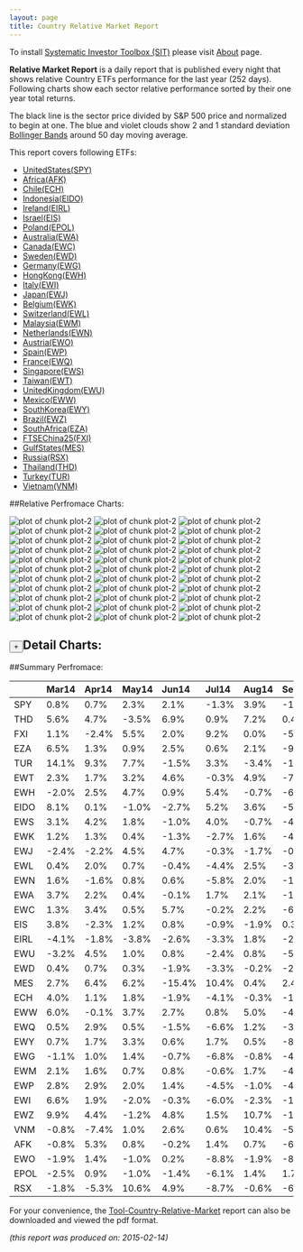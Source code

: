 ```yaml
---
layout: page
title: Country Relative Market Report
---
```



To install [Systematic Investor Toolbox (SIT)](https://github.com/systematicinvestor/SIT) please visit [About](/about) page.





**Relative Market Report** is a daily report that is published every night 
that shows relative Country ETFs performance 
for the last year (252 days). Following charts show each sector relative 
performance sorted by their one year total returns. 

The black line is the sector price divided by S&P 500 price and normalized to begin at one. 
The blue and violet clouds show 2 and 1 standard deviation 
[Bollinger Bands](http://en.wikipedia.org/wiki/Bollinger_Bands)
around 50 day moving average. 

This report covers following ETFs:

* [UnitedStates(SPY)](http://finance.yahoo.com/q/hl?s=SPY)
* [Africa(AFK)](http://finance.yahoo.com/q/hl?s=AFK)
* [Chile(ECH)](http://finance.yahoo.com/q/hl?s=ECH)
* [Indonesia(EIDO)](http://finance.yahoo.com/q/hl?s=EIDO)
* [Ireland(EIRL)](http://finance.yahoo.com/q/hl?s=EIRL)
* [Israel(EIS)](http://finance.yahoo.com/q/hl?s=EIS)
* [Poland(EPOL)](http://finance.yahoo.com/q/hl?s=EPOL)
* [Australia(EWA)](http://finance.yahoo.com/q/hl?s=EWA)
* [Canada(EWC)](http://finance.yahoo.com/q/hl?s=EWC)
* [Sweden(EWD)](http://finance.yahoo.com/q/hl?s=EWD)
* [Germany(EWG)](http://finance.yahoo.com/q/hl?s=EWG)
* [HongKong(EWH)](http://finance.yahoo.com/q/hl?s=EWH)
* [Italy(EWI)](http://finance.yahoo.com/q/hl?s=EWI)
* [Japan(EWJ)](http://finance.yahoo.com/q/hl?s=EWJ)
* [Belgium(EWK)](http://finance.yahoo.com/q/hl?s=EWK)
* [Switzerland(EWL)](http://finance.yahoo.com/q/hl?s=EWL)
* [Malaysia(EWM)](http://finance.yahoo.com/q/hl?s=EWM)
* [Netherlands(EWN)](http://finance.yahoo.com/q/hl?s=EWN)
* [Austria(EWO)](http://finance.yahoo.com/q/hl?s=EWO)
* [Spain(EWP)](http://finance.yahoo.com/q/hl?s=EWP)
* [France(EWQ)](http://finance.yahoo.com/q/hl?s=EWQ)
* [Singapore(EWS)](http://finance.yahoo.com/q/hl?s=EWS)
* [Taiwan(EWT)](http://finance.yahoo.com/q/hl?s=EWT)
* [UnitedKingdom(EWU)](http://finance.yahoo.com/q/hl?s=EWU)
* [Mexico(EWW)](http://finance.yahoo.com/q/hl?s=EWW)
* [SouthKorea(EWY)](http://finance.yahoo.com/q/hl?s=EWY)
* [Brazil(EWZ)](http://finance.yahoo.com/q/hl?s=EWZ)
* [SouthAfrica(EZA)](http://finance.yahoo.com/q/hl?s=EZA)
* [FTSEChina25(FXI)](http://finance.yahoo.com/q/hl?s=FXI)
* [GulfStates(MES)](http://finance.yahoo.com/q/hl?s=MES)
* [Russia(RSX)](http://finance.yahoo.com/q/hl?s=RSX)
* [Thailand(THD)](http://finance.yahoo.com/q/hl?s=THD)
* [Turkey(TUR)](http://finance.yahoo.com/q/hl?s=TUR)
* [Vietnam(VNM)](http://finance.yahoo.com/q/hl?s=VNM)


##Relative Perfromace Charts:
    


![plot of chunk plot-2](/public/images/Tool-Country-Relative-Market/plot-2-1.png) ![plot of chunk plot-2](/public/images/Tool-Country-Relative-Market/plot-2-2.png) ![plot of chunk plot-2](/public/images/Tool-Country-Relative-Market/plot-2-3.png) ![plot of chunk plot-2](/public/images/Tool-Country-Relative-Market/plot-2-4.png) ![plot of chunk plot-2](/public/images/Tool-Country-Relative-Market/plot-2-5.png) ![plot of chunk plot-2](/public/images/Tool-Country-Relative-Market/plot-2-6.png) ![plot of chunk plot-2](/public/images/Tool-Country-Relative-Market/plot-2-7.png) ![plot of chunk plot-2](/public/images/Tool-Country-Relative-Market/plot-2-8.png) ![plot of chunk plot-2](/public/images/Tool-Country-Relative-Market/plot-2-9.png) ![plot of chunk plot-2](/public/images/Tool-Country-Relative-Market/plot-2-10.png) ![plot of chunk plot-2](/public/images/Tool-Country-Relative-Market/plot-2-11.png) ![plot of chunk plot-2](/public/images/Tool-Country-Relative-Market/plot-2-12.png) ![plot of chunk plot-2](/public/images/Tool-Country-Relative-Market/plot-2-13.png) ![plot of chunk plot-2](/public/images/Tool-Country-Relative-Market/plot-2-14.png) ![plot of chunk plot-2](/public/images/Tool-Country-Relative-Market/plot-2-15.png) ![plot of chunk plot-2](/public/images/Tool-Country-Relative-Market/plot-2-16.png) ![plot of chunk plot-2](/public/images/Tool-Country-Relative-Market/plot-2-17.png) ![plot of chunk plot-2](/public/images/Tool-Country-Relative-Market/plot-2-18.png) ![plot of chunk plot-2](/public/images/Tool-Country-Relative-Market/plot-2-19.png) ![plot of chunk plot-2](/public/images/Tool-Country-Relative-Market/plot-2-20.png) ![plot of chunk plot-2](/public/images/Tool-Country-Relative-Market/plot-2-21.png) ![plot of chunk plot-2](/public/images/Tool-Country-Relative-Market/plot-2-22.png) ![plot of chunk plot-2](/public/images/Tool-Country-Relative-Market/plot-2-23.png) ![plot of chunk plot-2](/public/images/Tool-Country-Relative-Market/plot-2-24.png) ![plot of chunk plot-2](/public/images/Tool-Country-Relative-Market/plot-2-25.png) ![plot of chunk plot-2](/public/images/Tool-Country-Relative-Market/plot-2-26.png) ![plot of chunk plot-2](/public/images/Tool-Country-Relative-Market/plot-2-27.png) ![plot of chunk plot-2](/public/images/Tool-Country-Relative-Market/plot-2-28.png) ![plot of chunk plot-2](/public/images/Tool-Country-Relative-Market/plot-2-29.png) ![plot of chunk plot-2](/public/images/Tool-Country-Relative-Market/plot-2-30.png) ![plot of chunk plot-2](/public/images/Tool-Country-Relative-Market/plot-2-31.png) ![plot of chunk plot-2](/public/images/Tool-Country-Relative-Market/plot-2-32.png) ![plot of chunk plot-2](/public/images/Tool-Country-Relative-Market/plot-2-33.png) 

<input type="button" class="btn btn-sm" value="+">Detail Charts:
---
    




<div markdown="1" style="display:none;">
    


![plot of chunk plot-2](/public/images/Tool-Country-Relative-Market/plot-2-34.png) ![plot of chunk plot-2](/public/images/Tool-Country-Relative-Market/plot-2-35.png) ![plot of chunk plot-2](/public/images/Tool-Country-Relative-Market/plot-2-36.png) ![plot of chunk plot-2](/public/images/Tool-Country-Relative-Market/plot-2-37.png) ![plot of chunk plot-2](/public/images/Tool-Country-Relative-Market/plot-2-38.png) ![plot of chunk plot-2](/public/images/Tool-Country-Relative-Market/plot-2-39.png) ![plot of chunk plot-2](/public/images/Tool-Country-Relative-Market/plot-2-40.png) ![plot of chunk plot-2](/public/images/Tool-Country-Relative-Market/plot-2-41.png) ![plot of chunk plot-2](/public/images/Tool-Country-Relative-Market/plot-2-42.png) ![plot of chunk plot-2](/public/images/Tool-Country-Relative-Market/plot-2-43.png) ![plot of chunk plot-2](/public/images/Tool-Country-Relative-Market/plot-2-44.png) ![plot of chunk plot-2](/public/images/Tool-Country-Relative-Market/plot-2-45.png) ![plot of chunk plot-2](/public/images/Tool-Country-Relative-Market/plot-2-46.png) ![plot of chunk plot-2](/public/images/Tool-Country-Relative-Market/plot-2-47.png) ![plot of chunk plot-2](/public/images/Tool-Country-Relative-Market/plot-2-48.png) ![plot of chunk plot-2](/public/images/Tool-Country-Relative-Market/plot-2-49.png) ![plot of chunk plot-2](/public/images/Tool-Country-Relative-Market/plot-2-50.png) ![plot of chunk plot-2](/public/images/Tool-Country-Relative-Market/plot-2-51.png) ![plot of chunk plot-2](/public/images/Tool-Country-Relative-Market/plot-2-52.png) ![plot of chunk plot-2](/public/images/Tool-Country-Relative-Market/plot-2-53.png) ![plot of chunk plot-2](/public/images/Tool-Country-Relative-Market/plot-2-54.png) ![plot of chunk plot-2](/public/images/Tool-Country-Relative-Market/plot-2-55.png) ![plot of chunk plot-2](/public/images/Tool-Country-Relative-Market/plot-2-56.png) ![plot of chunk plot-2](/public/images/Tool-Country-Relative-Market/plot-2-57.png) ![plot of chunk plot-2](/public/images/Tool-Country-Relative-Market/plot-2-58.png) ![plot of chunk plot-2](/public/images/Tool-Country-Relative-Market/plot-2-59.png) ![plot of chunk plot-2](/public/images/Tool-Country-Relative-Market/plot-2-60.png) ![plot of chunk plot-2](/public/images/Tool-Country-Relative-Market/plot-2-61.png) ![plot of chunk plot-2](/public/images/Tool-Country-Relative-Market/plot-2-62.png) ![plot of chunk plot-2](/public/images/Tool-Country-Relative-Market/plot-2-63.png) ![plot of chunk plot-2](/public/images/Tool-Country-Relative-Market/plot-2-64.png) ![plot of chunk plot-2](/public/images/Tool-Country-Relative-Market/plot-2-65.png) ![plot of chunk plot-2](/public/images/Tool-Country-Relative-Market/plot-2-66.png) ![plot of chunk plot-2](/public/images/Tool-Country-Relative-Market/plot-2-67.png) 

</div>
    




##Summary Perfromace:
    




|     |Mar14  |Apr14  |May14  |Jun14  |Jul14  |Aug14  |Sep14  |Oct14  |Nov14  |Dec14  |Jan15  |Feb15  |Total  |
|:----|:------|:------|:------|:------|:------|:------|:------|:------|:------|:------|:------|:------|:------|
|SPY  |  0.8% |  0.7% |  2.3% |  2.1% | -1.3% |  3.9% | -1.4% |  2.4% |  2.7% | -0.3% | -3.0% |  5.2% | 14.8% |
|THD  |  5.6% |  4.7% | -3.5% |  6.9% |  0.9% |  7.2% |  0.4% | -0.8% |  0.2% | -6.3% |  3.2% |  4.6% | 24.3% |
|FXI  |  1.1% | -2.4% |  5.5% |  2.0% |  9.2% |  0.0% | -5.4% |  4.3% |  1.7% |  3.8% | -0.9% |  4.2% | 24.8% |
|EZA  |  6.5% |  1.3% |  0.9% |  2.5% |  0.6% |  2.1% | -9.1% |  6.6% | -0.4% | -3.5% |  4.3% |  3.0% | 14.6% |
|TUR  | 14.1% |  9.3% |  7.7% | -1.5% |  3.3% | -3.4% |-11.5% | 10.1% |  6.7% | -5.8% | -1.7% | -2.6% | 23.8% |
|EWT  |  2.3% |  1.7% |  3.2% |  4.6% | -0.3% |  4.9% | -7.5% |  2.9% |  0.6% | -2.5% |  0.8% |  5.1% | 16.1% |
|EWH  | -2.0% |  2.5% |  4.7% |  0.9% |  5.4% | -0.7% | -6.9% |  6.3% |  0.3% | -4.4% |  5.5% |  0.5% | 11.8% |
|EIDO |  8.1% |  0.1% | -1.0% | -2.7% |  5.2% |  3.6% | -5.3% |  1.3% | -0.2% |  0.0% | -3.0% |  4.2% | 10.0% |
|EWS  |  3.1% |  4.2% |  1.8% | -1.0% |  4.0% | -0.7% | -4.5% | -0.5% |  1.0% | -0.5% | -2.4% |  1.5% |  5.8% |
|EWK  |  1.2% |  1.3% |  0.4% | -1.3% | -2.7% |  1.6% | -4.0% | -1.5% |  3.7% | -2.4% |  2.0% |  3.8% |  1.7% |
|EWJ  | -2.4% | -2.2% |  4.5% |  4.7% | -0.3% | -1.7% | -0.3% |  2.5% | -3.7% | -2.7% |  2.2% |  3.8% |  4.1% |
|EWL  |  0.4% |  2.0% |  0.7% | -0.4% | -4.4% |  2.5% | -3.3% | -0.4% |  2.5% | -4.5% |  0.2% |  3.4% | -1.9% |
|EWN  |  1.6% | -1.6% |  0.8% |  0.6% | -5.8% |  2.0% | -1.9% | -1.6% |  4.8% | -3.7% |  0.3% |  3.8% | -1.0% |
|EWA  |  3.7% |  2.2% |  0.4% | -0.1% |  1.7% |  2.1% |-11.9% |  6.3% | -7.1% | -3.1% | -1.1% |  6.0% | -2.4% |
|EWC  |  1.3% |  3.4% |  0.5% |  5.7% | -0.2% |  2.2% | -6.6% | -2.5% |  0.1% | -2.2% | -8.4% |  6.2% | -1.7% |
|EIS  |  3.8% | -2.3% |  1.2% |  0.8% | -0.9% | -1.9% |  0.3% | -4.0% | -0.8% | -2.6% | -1.3% |  1.6% | -6.2% |
|EIRL | -4.1% | -1.8% | -3.8% | -2.6% | -3.3% |  1.8% | -2.3% | -3.3% |  6.0% | -1.3% | -1.5% |  8.4% | -8.2% |
|EWU  | -3.2% |  4.5% |  1.0% |  0.8% | -2.4% |  0.8% | -5.7% | -1.9% |  0.1% | -3.4% |  0.1% |  4.8% | -4.8% |
|EWD  |  0.4% |  0.7% |  0.3% | -1.9% | -3.3% | -0.2% | -2.8% | -0.5% |  1.8% | -4.8% |  2.4% |  3.3% | -4.8% |
|MES  |  2.7% |  6.4% |  6.2% |-15.4% | 10.4% |  0.4% |  2.4% | -5.5% | -2.5% |-11.6% | -1.4% |  7.4% | -3.7% |
|ECH  |  4.0% |  1.1% |  1.8% | -1.9% | -4.1% | -0.3% | -1.6% |  0.0% | -2.3% | -4.1% | -4.5% |  7.6% | -4.9% |
|EWW  |  6.0% | -0.1% |  3.7% |  2.7% |  0.8% |  5.0% | -4.2% | -0.4% | -4.6% | -8.2% | -5.3% |  5.1% | -0.8% |
|EWQ  |  0.5% |  2.9% |  0.5% | -1.5% | -6.6% |  1.2% | -3.7% | -3.8% |  3.0% | -5.4% |  1.2% |  4.9% | -7.2% |
|EWY  |  0.7% |  1.7% |  3.3% |  0.6% |  1.7% |  0.5% | -8.9% | -3.1% | -3.0% | -1.6% |  0.7% |  0.7% | -7.2% |
|EWG  | -1.1% |  1.0% |  1.4% | -0.7% | -6.8% | -0.8% | -4.2% | -1.7% |  5.7% | -4.8% |  2.3% |  4.1% | -6.1% |
|EWM  |  2.1% |  1.6% |  0.7% |  0.8% | -0.6% |  1.7% | -4.1% | -0.2% | -5.1% | -5.6% | -3.8% |  5.5% | -7.3% |
|EWP  |  2.8% |  2.9% |  2.0% |  1.4% | -4.5% | -1.0% | -4.0% | -2.8% |  2.1% | -7.6% | -5.8% |  5.5% | -9.5% |
|EWI  |  6.6% |  1.9% | -2.0% | -0.3% | -6.0% | -2.3% | -1.8% | -5.0% | -0.1% | -8.0% |  0.8% |  5.3% |-11.2% |
|EWZ  |  9.9% |  4.4% | -1.2% |  4.8% |  1.5% | 10.7% |-19.1% | -0.5% | -3.2% |-11.5% | -6.2% |  2.2% |-11.7% |
|VNM  | -0.8% | -7.4% |  1.0% |  2.6% |  0.6% | 10.4% | -5.2% | -2.4% | -4.4% | -3.3% | -4.8% |  6.8% | -8.1% |
|AFK  | -0.8% |  5.3% |  0.8% | -0.2% |  1.4% |  0.7% | -6.8% | -5.9% | -3.5% | -6.3% | -3.2% |  1.0% |-16.7% |
|EWO  | -1.9% |  1.4% | -1.0% |  0.2% | -8.8% | -1.9% | -8.0% | -0.2% |  1.4% | -6.5% | -4.4% | 10.5% |-18.8% |
|EPOL | -2.5% |  0.9% | -1.0% | -1.4% | -6.1% |  1.4% |  1.7% | -3.2% | -1.9% | -8.6% | -3.6% |  1.8% |-21.0% |
|RSX  | -1.8% | -5.3% | 10.6% |  4.9% | -8.7% | -0.6% | -6.3% | -1.8% |-11.0% |-22.0% | -0.1% | 23.5% |-23.0% |
    


For your convenience, the 
[Tool-Country-Relative-Market](/public/images/Tool-Country-Relative-Market/Tool-Country-Relative-Market.pdf)
report can also be downloaded and viewed the pdf format.



*(this report was produced on: 2015-02-14)*
